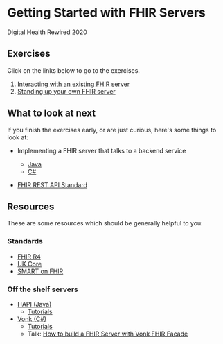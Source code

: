 # Getting Started with FHIR Servers
Digital Health Rewired 2020


## Exercises
Click on the links below to go to the exercises.

1. [Interacting with an existing FHIR server](https://github.com/Sourceless/get-started-with-fhir-servers/blob/master/exercises/1.md)
2. [Standing up your own FHIR server](https://github.com/Sourceless/get-started-with-fhir-servers/blob/master/exercises/2.md)

## What to look at next
If you finish the exercises early, or are just curious, here's some things to look at:

* Implementing a FHIR server that talks to a backend service
    * [Java](https://hapifhir.io/hapi-fhir/docs/server_plain/)
    * [C#](https://fire.ly/products/vonk/vonk-fhir-facade/)
    
* [FHIR REST API Standard](https://www.hl7.org/fhir/http.html)
    
## Resources
These are some resources which should be generally helpful to you:

### Standards
* [FHIR R4](https://www.hl7.org/fhir/)
* [UK Core](https://simplifier.net/ukcore/$show)
* [SMART on FHIR](https://docs.smarthealthit.org)

### Off the shelf servers
* [HAPI (Java)](https://hapifhir.io/)
    * [Tutorials](https://hapifhir.io/hapi-fhir/docs/introduction/introduction.html)
* [Vonk (C#)](https://fire.ly/products/vonk/vonk-fhir-server/)
    * [Tutorials](http://docs.simplifier.net/vonk/)
    * Talk: [How to build a FHIR Server with Vonk FHIR Facade](https://www.youtube.com/watch?v=6SFd1QJJXtA)
